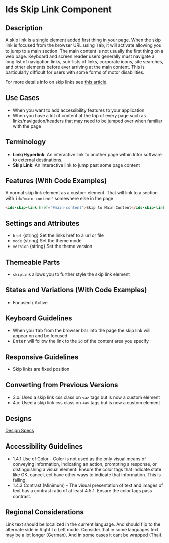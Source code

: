# Ids Skip Link Component

## Description

A skip link is a single element added first thing in your page. When the skip link is focused from the browser URL using <kbd>Tab</kbd>, it will activate allowing you to jump to a main section. The main content is not usually the first thing on a web page. Keyboard and screen reader users generally must navigate a long list of navigation links, sub-lists of links, corporate icons, site searches, and other elements before ever arriving at the main content. This is particularly difficult for users with some forms of motor disabilities.

For more details info on skip links see <a href="https://webaim.org/techniques/skipnav/" target="_blank">this article</a>.

## Use Cases

- When you want to add accessibility features to your application
- When you have a lot of content at the top of every page such as links/navigation/headers that may need to be jumped over when familiar with the page

## Terminology

- **Link/Hyperlink**: An interactive link to another page within Infor software to external destinations.
- **Skip Link**: An interactive link to jump past some page content

## Features (With Code Examples)

A normal skip link element as a custom element. That will link to a section with `id="main-content"` somewhere else in the page

```html
<ids-skip-link href="#main-content">Skip to Main Content</ids-skip-link>
```

## Settings and Attributes

- `href` {string} Set the links href to a url or file
- `mode` {string} Set the theme mode
- `version` {string} Set the theme version

## Themeable Parts

- `skiplink` allows you to further style the skip link element

## States and Variations (With Code Examples)

- Focused / Active

## Keyboard Guidelines

- When you <kbd>Tab</kbd> from the browser bar into the page the skip link will appear on and be focused
- <kbd>Enter</kbd> will follow the link to the `id` of the content area you specify

## Responsive Guidelines

- Skip links are fixed position

## Converting from Previous Versions

- 3.x: Used a skip link css class on `<a>` tags but is now a custom element
- 4.x: Used a skip link css class on `<a>` tags but is now a custom element

## Designs

[Design Specs](https://www.figma.com/file/yaJ8mJrqRRej8oTsd6iT8P/IDS-(SoHo)-Component-Library-v4.5?node-id=760%3A771)

## Accessibility Guidelines

- 1.4.1 Use of Color - Color is not used as the only visual means of conveying information, indicating an action, prompting a response, or distinguishing a visual element. Ensure the color tags that indicate state like OK, cancel, ect have other ways to indicate that information. This is failing.
- 1.4.3 Contrast (Minimum) - The visual presentation of text and images of text has a contrast ratio of at least 4.5:1.   Ensure the color tags pass contrast.

## Regional Considerations

Link text should be localized in the current language. And should flip to the alternate side in Right To Left mode. Consider that in some languages text may be a lot longer (German). And in some cases it cant be wrapped (Thai).
